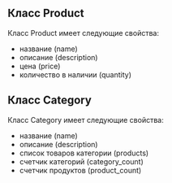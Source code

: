 ## Класс Product
Класс Product имеет следующие свойства:
- название (name)
- описание (description)
- цена (price)
- количество в наличии (quantity)

## Класс Category
Класс Category имеет следующие свойства:
- название (name)
- описание (description)
- список товаров категории (products)
- счетчик категорий (category_count)
- счетчик продуктов (product_count)